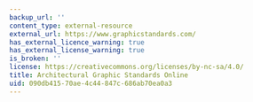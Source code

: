 ```yaml
---
backup_url: ''
content_type: external-resource
external_url: https://www.graphicstandards.com/
has_external_licence_warning: true
has_external_license_warning: true
is_broken: ''
license: https://creativecommons.org/licenses/by-nc-sa/4.0/
title: Architectural Graphic Standards Online
uid: 090db415-70ae-4c44-847c-686ab70ea0a3
---
```

